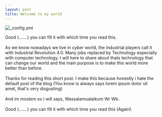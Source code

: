 ```yaml
---
layout: post
title: Welcome to my world
---
```


![_config.yml](http://www.accountancyresourcinggroup.co.uk/media/1116/industry-40.png)

Good (.......) you can fill it with which time you read this. <br/><br/>
As we know nowadays we live in cyber world, the industrial players call it with Industrial Revolution 4.0. Many jobs replaced by Technology especially with computer technology. I will here to share about thats technology that can change our world and the main purpose is to make this world more better than before. 
 <br/> <br/>
Thanks for reading this short post. I make this because honestly i hate the default post of the blog (You know is always says lorem ipsum dolor sit amet, that's very disgusting)
 <br/> <br/>
And im moslem so i will says, Wassalamualaikum Wr Wb. <br/><br/>
Good (.......) you can fill it with which time you read this (Again).

